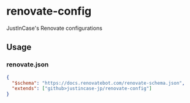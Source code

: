 # renovate-config
JustInCase's Renovate configurations

## Usage

### renovate.json

```json
{
  "$schema": "https://docs.renovatebot.com/renovate-schema.json",
  "extends": ["github>justincase-jp/renovate-config"]
}
```
